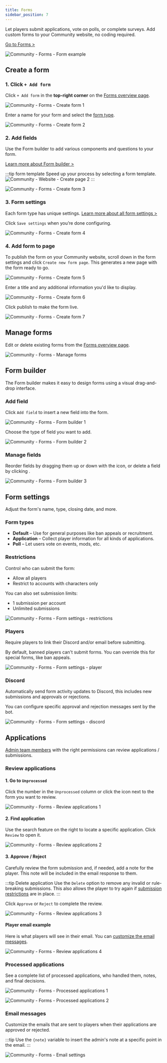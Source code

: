 ```yaml
---
title: Forms
sidebar_position: 7
---
```


Let players submit applications, vote on polls, or complete surveys.
Add custom forms to your Community website, no coding required.

[Go to Forms >](https://dash.gameserverapp.com/community/form)

![Community - Forms - Form example](/img/dashboard/community/form/form_example.jpg)

## Create a form

### 1. Click `+ Add form`

Click `+ Add form` in the **top-right corner** on the [Forms overview page](https://dash.gameserverapp.com/community/form).

![Community - Forms - Create form 1](/img/dashboard/community/form/create_form_1.jpg)

Enter a name for your form and select the [form type](#form-types).

![Community - Forms - Create form 2](/img/dashboard/community/form/create_form_2.jpg)

### 2. Add fields

Use the Form builder to add various components and questions to your form.

[Learn more about Form builder >](#form-builder)

:::tip form template
Speed up your process by selecting a form template.
![Community - Website - Create page 2](/img/dashboard/community/form/create_form_3_1.jpg)
:::

![Community - Forms - Create form 3](/img/dashboard/community/form/create_form_3.jpg)

### 3. Form settings

Each form type has unique settings. [Learn more about all form settings >](#form-settings)

Click `Save settings` when you’re done configuring.

![Community - Forms - Create form 4](/img/dashboard/community/form/create_form_4.jpg)

### 4. Add form to page

To publish the form on your Community website, scroll down in the form settings and click `Create new form page`. This generates a new page with the form ready to go.

![Community - Forms - Create form 5](/img/dashboard/community/form/create_form_5.jpg)

Enter a title and any additional information you'd like to display.

![Community - Forms - Create form 6](/img/dashboard/community/form/create_form_6.jpg)

Click publish to make the form live.

![Community - Forms - Create form 7](/img/dashboard/community/form/create_form_7.jpg)

## Manage forms

Edit or delete existing forms from the [Forms overview page](https://dash.gameserverapp.com/community/form).

![Community - Forms - Manage forms](/img/dashboard/community/form/manage_forms.jpg)

## Form builder

The Form builder makes it easy to design forms using a visual drag-and-drop interface.

### Add field

Click `Add field` to insert a new field into the form.

![Community - Forms - Form builder 1](/img/dashboard/community/form/formbuilder_1.jpg)

Choose the type of field you want to add.

![Community - Forms - Form builder 2](/img/dashboard/community/form/formbuilder_2.jpg)

### Manage fields

Reorder fields by dragging them up or down with the <Icon icon="fa-solid fa-arrows-alt" size="lg" /> icon, or delete a field by clicking <Icon icon="fa-solid fa-trash" size="lg" />.

![Community - Forms - Form builder 3](/img/dashboard/community/form/formbuilder_3.jpg)

## Form settings

Adjust the form's name, type, closing date, and more.

### Form types

- **Default** – Use for general purposes like ban appeals or recruitment.
- **Application** – Collect player information for all kinds of applications.
- **Poll** – Let users vote on events, mods, etc.

### Restrictions

Control who can submit the form:

- Allow all players
- Restrict to accounts with characters only

You can also set submission limits:

- 1 submission per account
- Unlimited submissions

![Community - Forms - Form settings - restrictions](/img/dashboard/community/form/settings_restrictions.jpg)

### Players

Require players to link their Discord and/or email before submitting.

By default, banned players can't submit forms. You can override this for special forms, like ban appeals.

![Community - Forms - Form settings - player](/img/dashboard/community/form/settings_player.jpg)

### Discord

Automatically send form activity updates to Discord, this includes new submissions and approvals or rejections.

You can configure specific approval and rejection messages sent by the bot.

![Community - Forms - Form settings - discord](/img/dashboard/community/form/settings_discord.jpg)


[//]: # (todo move to admin tools)
## Applications

[Admin team members](/dashboard/admin_teams) with the right permissions can review applications / submissions.

### Review applications

#### 1. Go to `Unprocessed`

Click the number in the `Unprocessed` column or click the <Icon icon="fa-solid fa-clipboard-check" size="lg" /> icon next to the form you want to review.

![Community - Forms - Review applications 1](/img/dashboard/community/form/review_form_1.jpg)

#### 2. Find application

Use the search feature on the right to locate a specific application. Click `Review` to open it.

![Community - Forms - Review applications 2](/img/dashboard/community/form/review_form_2.jpg)

#### 3. Approve / Reject

Carefully review the form submission and, if needed, add a note for the player. This note will be included in the email response to them.

:::tip Delete application
Use the `Delete` option to remove any invalid or rule-breaking submissions. This also allows the player to try again if [submission restrictions](#restrictions) are in place.
:::

Click `Approve` or `Reject` to complete the review.

![Community - Forms - Review applications 3](/img/dashboard/community/form/review_form_3.jpg)

#### Player email example

Here is what players will see in their email. You can [customize the email messages](#email-messages).

![Community - Forms - Review applications 4](/img/dashboard/community/form/review_form_4.jpg)

### Processed applications

See a complete list of processed applications, who handled them, notes, and final decisions.

![Community - Forms - Processed applications 1](/img/dashboard/community/form/processed_applications_1.jpg)

![Community - Forms - Processed applications 2](/img/dashboard/community/form/processed_applications_2.jpg)

### Email messages

Customize the emails that are sent to players when their applications are approved or rejected.

:::tip
Use the `{note}` variable to insert the admin's note at a specific point in the email.
:::

![Community - Forms - Email settings](/img/dashboard/community/form/email_settings.jpg)